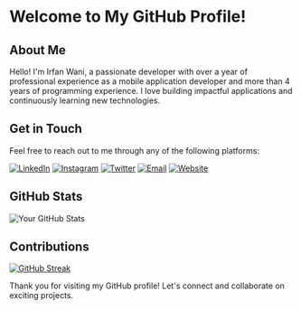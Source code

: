 # Welcome to My GitHub Profile!

## About Me

Hello! I'm Irfan Wani, a passionate developer with over a year of professional experience as a mobile application developer and more than 4 years of programming experience. I love building impactful applications and continuously learning new technologies.

<!-- ## Experience -->

<!-- - **Mobile Application Developer** at **Frejun** (Start Date - End Date)
  - Description of your role and achievements.
- **Job Title** at **Company Name** (Start Date - End Date)
  - Description of your role and achievements.
- **Job Title** at **Company Name** (Start Date - End Date)
  - Description of your role and achievements.

(Feel free to add more experience or projects here)

## Skills

- Programming Languages: [List your programming languages]
- Frameworks and Libraries: [List your frameworks and libraries]
- Tools and Platforms: [List your tools and platforms]
- Other Skills: [List any other relevant skills]

## Projects

### Project Name

Description of the project. Include any important details like technologies used, features, and links to the project if applicable.

### Project Name

Description of the project. Include any important details like technologies used, features, and links to the project if applicable. -->

## Get in Touch

Feel free to reach out to me through any of the following platforms:

[![LinkedIn](https://img.shields.io/badge/LinkedIn-0077B5?style=for-the-badge&logo=linkedin&logoColor=white)](https://www.linkedin.com/in/irfan-wani/)
[![Instagram](https://img.shields.io/badge/Instagram-E4405F?style=for-the-badge&logo=instagram&logoColor=white)](https://instagram.com/irfanwani347)
[![Twitter](https://img.shields.io/badge/Twitter-1DA1F2?style=for-the-badge&logo=twitter&logoColor=white)](https://twitter.com/irfan___wani)
[![Email](https://img.shields.io/badge/Email-D14836?style=for-the-badge&logo=gmail&logoColor=white)](mailto:irfanwani347@gmail.com)
[![Website](https://img.shields.io/badge/Website-000000?style=for-the-badge&logo=About.me&logoColor=white)](https://irfanwani.vercel.app)

## GitHub Stats

![Your GitHub Stats](https://github-readme-stats.vercel.app/api?username=irfanwani&show_icons=true&theme=radical)

<!-- ## Latest Blog Posts

- [Blog Post Title](https://yourblog.com/post-url)
- [Blog Post Title](https://yourblog.com/post-url)
- [Blog Post Title](https://yourblog.com/post-url) -->

## Contributions

[![GitHub Streak](https://github-readme-streak-stats.herokuapp.com/?user=irfanwani&theme=radical)](https://git.io/streak-stats)

Thank you for visiting my GitHub profile! Let's connect and collaborate on exciting projects.
